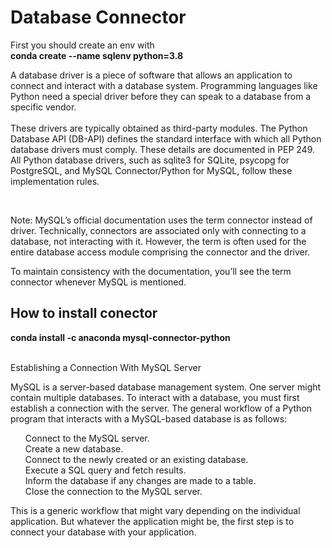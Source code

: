<html>
<body>

<h1>Database Connector</h1>
<p>First you should create an env with<br><b>conda create --name sqlenv python=3.8</b><p>
<p>A database driver is a piece of software that allows an application to connect and interact with a database system.
Programming languages like Python need a special driver before they can speak to a database from a specific vendor.
<br><br>
These drivers are typically obtained as third-party modules. The Python Database API (DB-API) defines the standard interface with which all Python database drivers must comply. These details are documented in PEP 249. All Python database drivers, such as sqlite3 for SQLite, psycopg for PostgreSQL, and MySQL Connector/Python for MySQL, follow these implementation rules.
</p><br>
<p>Note: MySQL’s official documentation uses the term connector instead of driver. Technically, connectors are associated only with connecting to a database, not interacting with it. However, the term is often used for the entire database access module comprising the connector and the driver.
</p>
To maintain consistency with the documentation, you’ll see the term connector whenever MySQL is mentioned.
<h2>How to install conector</h2>
<b>conda install -c anaconda mysql-connector-python</r>
</b>
<br><br>
<p>Establishing a Connection With MySQL Server

MySQL is a server-based database management system. One server might contain multiple databases. To interact with a database, you must first establish a connection with the server. The general workflow of a Python program that interacts with a MySQL-based database is as follows:
<ol>
    Connect to the MySQL server.<br>
    Create a new database.<br>
    Connect to the newly created or an existing database.<br>
    Execute a SQL query and fetch results.<br>
    Inform the database if any changes are made to a table.<br>
    Close the connection to the MySQL server.<br>
</ol>
This is a generic workflow that might vary depending on the individual application. But whatever the application might be, the first step is to connect your database with your application.</p>
</body>
</html>